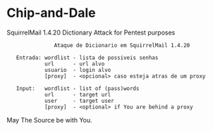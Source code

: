 Chip-and-Dale
=============

SquirrelMail 1.4.20 Dictionary Attack for Pentest purposes

                   Ataque de Dicionario em SquirrelMail 1.4.20                         
                                                                                       
       Entrada: wordlist - lista de possiveis senhas                                   
                url      - url alvo                                                    
                usuario  - login alvo                                                  
                [proxy]  - <opcional> caso esteja atras de um proxy 
                
       Input:   wordlist - list of (pass)words 
                url      - target url
                user     - target user
                [proxy]  - <optional> if You are behind a proxy

May The Source be with You.
